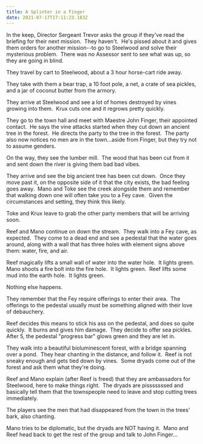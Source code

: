 ```yaml
---
title: A Splinter in a Finger
date: 2021-07-17T17:11:23.183Z
---
```

<!--StartFragment-->

In the keep, Director Sergeant Trevor asks the group if they've read the briefing for their next mission.  They haven't.  He's pissed about it and gives them orders for another mission--to go to Steelwood and solve their mysterious problem.  There was no Assessor sent to see what was up, so they are going in blind.

They travel by cart to Steelwood, about a 3 hour horse-cart ride away.

They take with them a bear trap, a 10 foot pole, a net, a crate of sea pickles, and a jar of coconut butter from the armory.

They arrive at Steelwood and see a lot of homes destroyed by vines growing into them.  Krux cuts one and it regrows pretty quickly.

They go to the town hall and meet with Maestre John Finger, their appointed contact.  He says the vine attacks started when they cut down an ancient tree in the forest.  He directs the party to the tree in the forest.  The party also now notices no men are in the town…aside from Finger, but they try not to assume genders.

On the way, they see the lumber mill.  The wood that has been cut from it and sent down the river is giving them bad bad vibes.

They arrive and see the big ancient tree has been cut down.  Once they move past it, on the opposite side of it that the city exists, the bad feeling goes away.  Mano and Toke see the creek alongside them and remember that walking down one will often take you to a Fey cave.  Given the circumstances and setting, they think this likely.

Toke and Krux leave to grab the other party members that will be arriving soon.

Reef and Mano continue on down the stream.  They walk into a Fey cave, as expected.  They come to a dead end and see a pedestal that the water goes around, along with a wall that has three holes with element signs above them: water, fire, and air.

Reef magically lifts a small wall of water into the water hole.  It lights green.  Mano shoots a fire bolt into the fire hole.  It lights green.  Reef lifts some mud into the earth hole.  It lights green.

Nothing else happens.

They remember that the Fey require offerings to enter their area.  The offerings to the pedestal usually must be something aligned with their love of debauchery. 

Reef decides this means to stick his ass on the pedestal, and does so quite quickly.  It burns and gives him damage.  They decide to offer sea pickles.  After 5, the pedestal "progress bar" glows green and they are let in.

They walk into a beautiful bioluminescent forest, with a bridge spanning over a pond.  They hear chanting in the distance, and follow it.  Reef is not sneaky enough and gets tied down by vines.  Some dryads come out of the forest and ask them what they're doing.

Reef and Mano explain (after Reef is freed) that they are ambassadors for Steelwood, here to make things right.  The dryads are pisssssssed and basically tell them that the townspeople need to leave and stop cutting trees immediately.

The players see the men that had disappeared from the town in the trees' bark, also chanting.

Mano tries to be diplomatic, but the dryads are NOT having it.  Mano and Reef head back to get the rest of the group and talk to John Finger…

<!--EndFragment-->